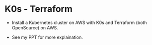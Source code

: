 # K0s - Terraform

- Install a Kubernetes cluster on AWS with K0s and Terraform (both OpenSource) on AWS.

- See my PPT for more explaination.



